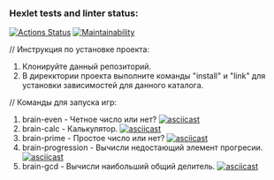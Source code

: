 ### Hexlet tests and linter status:

[![Actions Status](https://github.com/illirel/frontend-project-44/actions/workflows/hexlet-check.yml/badge.svg)](https://github.com/illirel/frontend-project-44/actions)
[![Maintainability](https://api.codeclimate.com/v1/badges/69daaa574429b055f429/maintainability)](https://codeclimate.com/github/illirel/frontend-project-44/maintainability)

// Инструкция по установке проекта:

1. Клонируйте данный репозиторий.
2. В дирекктории проекта выполните команды "install" и "link" для установки зависимостей для данного каталога.

// Команды для запуска игр:

1. brain-even - Четное число или нет?
   [![asciicast](https://asciinema.org/a/PqHTxZGIhRe7HgKeKDI8wd6Tk.svg)](https://asciinema.org/a/PqHTxZGIhRe7HgKeKDI8wd6Tk)
2. brain-calc - Калькулятор.
   [![asciicast](https://asciinema.org/a/htGBUpDbjZtVo75hE6RjSkJSI.svg)](https://asciinema.org/a/htGBUpDbjZtVo75hE6RjSkJSI)
3. brain-prime - Простое число или нет?
   [![asciicast](https://asciinema.org/a/eLcfOtavVe4KchO5G05lQBePR.svg)](https://asciinema.org/a/eLcfOtavVe4KchO5G05lQBePR)
4. brain-progression - Вычисли недостающий элемент прогресии.
   [![asciicast](https://asciinema.org/a/W1DM77WvuUrgl7MzAzk3JQvKZ.svg)](https://asciinema.org/a/W1DM77WvuUrgl7MzAzk3JQvKZ)
5. brain-gcd - Вычисли наибольший общий делитель.
   [![asciicast](https://asciinema.org/a/fNUY2Hd60CMk2hnR0jfgiEB7Z.svg)](https://asciinema.org/a/fNUY2Hd60CMk2hnR0jfgiEB7Z)
